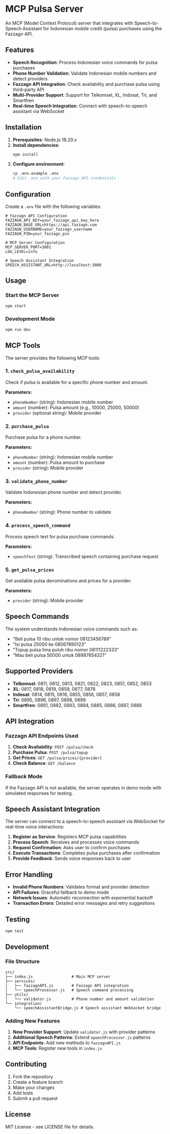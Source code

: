 # MCP Pulsa Server

An MCP (Model Context Protocol) server that integrates with Speech-to-Speech Assistant for Indonesian mobile credit (pulsa) purchases using the Fazzagn API.

## Features

- **Speech Recognition**: Process Indonesian voice commands for pulsa purchases
- **Phone Number Validation**: Validate Indonesian mobile numbers and detect providers
- **Fazzagn API Integration**: Check availability and purchase pulsa using third-party API
- **Multi-Provider Support**: Support for Telkomsel, XL, Indosat, Tri, and Smartfren
- **Real-time Speech Integration**: Connect with speech-to-speech assistant via WebSocket

## Installation

1. **Prerequisites**: Node.js 18.20.x
2. **Install dependencies**:
   ```bash
   npm install
   ```
3. **Configure environment**:
   ```bash
   cp .env.example .env
   # Edit .env with your Fazzagn API credentials
   ```

## Configuration

Create a `.env` file with the following variables:

```env
# Fazzagn API Configuration
FAZZAGN_API_KEY=your_fazzagn_api_key_here
FAZZAGN_BASE_URL=https://api.fazzagn.com
FAZZAGN_USERNAME=your_fazzagn_username
FAZZAGN_PIN=your_fazzagn_pin

# MCP Server Configuration
MCP_SERVER_PORT=3001
LOG_LEVEL=info

# Speech Assistant Integration
SPEECH_ASSISTANT_URL=http://localhost:3000
```

## Usage

### Start the MCP Server
```bash
npm start
```

### Development Mode
```bash
npm run dev
```

## MCP Tools

The server provides the following MCP tools:

### 1. `check_pulsa_availability`
Check if pulsa is available for a specific phone number and amount.

**Parameters:**
- `phoneNumber` (string): Indonesian mobile number
- `amount` (number): Pulsa amount (e.g., 10000, 25000, 50000)
- `provider` (optional string): Mobile provider

### 2. `purchase_pulsa`
Purchase pulsa for a phone number.

**Parameters:**
- `phoneNumber` (string): Indonesian mobile number
- `amount` (number): Pulsa amount to purchase
- `provider` (string): Mobile provider

### 3. `validate_phone_number`
Validate Indonesian phone number and detect provider.

**Parameters:**
- `phoneNumber` (string): Phone number to validate

### 4. `process_speech_command`
Process speech text for pulsa purchase commands.

**Parameters:**
- `speechText` (string): Transcribed speech containing purchase request

### 5. `get_pulsa_prices`
Get available pulsa denominations and prices for a provider.

**Parameters:**
- `provider` (string): Mobile provider

## Speech Commands

The system understands Indonesian voice commands such as:

- "Beli pulsa 10 ribu untuk nomor 08123456789"
- "Isi pulsa 25000 ke 08567890123"
- "Topup pulsa lima puluh ribu nomor 08111222333"
- "Mau beli pulsa 50000 untuk 08987654321"

## Supported Providers

- **Telkomsel**: 0811, 0812, 0813, 0821, 0822, 0823, 0851, 0852, 0853
- **XL**: 0817, 0818, 0819, 0859, 0877, 0878
- **Indosat**: 0814, 0815, 0816, 0855, 0856, 0857, 0858
- **Tri**: 0895, 0896, 0897, 0898, 0899
- **Smartfren**: 0881, 0882, 0883, 0884, 0885, 0886, 0887, 0888

## API Integration

### Fazzagn API Endpoints Used

1. **Check Availability**: `POST /pulsa/check`
2. **Purchase Pulsa**: `POST /pulsa/topup`
3. **Get Prices**: `GET /pulsa/prices/{provider}`
4. **Check Balance**: `GET /balance`

### Fallback Mode

If the Fazzagn API is not available, the server operates in demo mode with simulated responses for testing.

## Speech Assistant Integration

The server can connect to a speech-to-speech assistant via WebSocket for real-time voice interactions:

1. **Register as Service**: Registers MCP pulsa capabilities
2. **Process Speech**: Receives and processes voice commands
3. **Request Confirmation**: Asks user to confirm purchases
4. **Execute Transactions**: Completes pulsa purchases after confirmation
5. **Provide Feedback**: Sends voice responses back to user

## Error Handling

- **Invalid Phone Numbers**: Validates format and provider detection
- **API Failures**: Graceful fallback to demo mode
- **Network Issues**: Automatic reconnection with exponential backoff
- **Transaction Errors**: Detailed error messages and retry suggestions

## Testing

```bash
npm test
```

## Development

### File Structure
```
src/
├── index.js                 # Main MCP server
├── services/
│   ├── fazzagnAPI.js        # Fazzagn API integration
│   └── speechProcessor.js   # Speech command processing
├── utils/
│   └── validator.js         # Phone number and amount validation
└── integration/
    └── speechAssistantBridge.js # Speech assistant WebSocket bridge
```

### Adding New Features

1. **New Provider Support**: Update `validator.js` with provider patterns
2. **Additional Speech Patterns**: Extend `speechProcessor.js` patterns
3. **API Endpoints**: Add new methods to `fazzagnAPI.js`
4. **MCP Tools**: Register new tools in `index.js`

## Contributing

1. Fork the repository
2. Create a feature branch
3. Make your changes
4. Add tests
5. Submit a pull request

## License

MIT License - see LICENSE file for details.